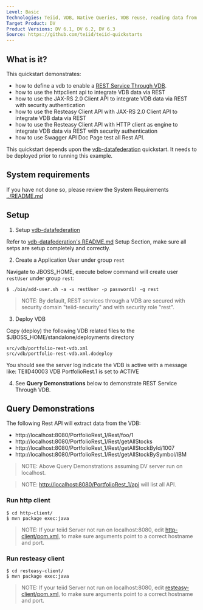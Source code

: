 ```yaml
---
Level: Basic
Technologies: Teiid, VDB, Native Queries, VDB reuse, reading data from JDBC, delimited file, REST Service Through VDB
Target Product: DV
Product Versions: DV 6.1, DV 6.2, DV 6.3
Source: https://github.com/teiid/teiid-quickstarts
---
```


## What is it?

This quickstart demonstrates:

* how to define a vdb to enable a [REST Service Through VDB](https://docs.jboss.org/author/display/TEIID/REST+Service+Through+VDB).
* how to use the httpclient api to integrate VDB data via REST
* how to use the JAX-RS 2.0 Client API to integrate VDB data via REST with security authentication
* how to use the Resteasy Client API with JAX-RS 2.0 Client API to integrate VDB data via REST
* how to use the Resteasy Client API with HTTP client as engine to integrate VDB data via REST with security authentication
* how to use Swagger API Doc Page test all Rest API.

This quickstart depends upon the [vdb-datafederation](../vdb-datafederation) quickstart.  It needs to be deployed prior to running this example.

## System requirements

If you have not done so, please review the System Requirements [../README.md](../README.md)

## Setup

1)  Setup [vdb-datafederation](../vdb-datafederation)

Refer to [vdb-datafederation's README.md](../vdb-datafederation/README.md) Setup Section, make sure all setps are setup completely and correctly.

2) Create a Application User under group `rest`

Navigate to JBOSS_HOME, execute below command will create user `restUser` under group `rest`:

~~~
$ ./bin/add-user.sh -a -u restUser -p password1! -g rest
~~~ 

> NOTE: By default, REST services through a VDB are secured with security domain "teiid-security" and with security role "rest".
		
3)  Deploy VDB

Copy (deploy) the following VDB related files to the $JBOSS_HOME/standalone/deployments directory

~~~
src/vdb/portfolio-rest-vdb.xml
src/vdb/portfolio-rest-vdb.xml.dodeploy
~~~

You should see the server log indicate the VDB is active with a message like:  TEIID40003 VDB PortfolioRest.1 is set to ACTIVE

4) See **Query Demonstrations** below to demonstrate REST Service Through VDB.

## Query Demonstrations

The following Rest API will extract data from the VDB:

* http://localhost:8080/PortfolioRest_1/Rest/foo/1
* http://localhost:8080/PortfolioRest_1/Rest/getAllStocks
* http://localhost:8080/PortfolioRest_1/Rest/getAllStockById/1007
* http://localhost:8080/PortfolioRest_1/Rest/getAllStockBySymbol/IBM

> NOTE: Above Query Demonstrations assuming DV server run on localhost.

> NOTE: [http://localhost:8080/PortfolioRest_1/api](http://localhost:8080/PortfolioRest_1/api) will list all API.

### Run http client

~~~
$ cd http-client/
$ mvn package exec:java
~~~

> NOTE: If your teiid Server not run on localhost:8080, edit [http-client/pom.xml](http-client/pom.xml), to make sure arguments point to a correct hostname and port.

### Run resteasy client

~~~
$ cd resteasy-client/
$ mvn package exec:java
~~~

> NOTE: If your teiid Server not run on localhost:8080, edit [resteasy-client/pom.xml](resteasy-client/pom.xml), to make sure arguments point to a correct hostname and port.

